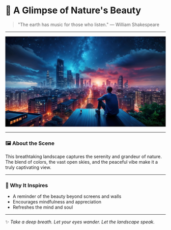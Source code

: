 # 🌄 A Glimpse of Nature's Beauty

> "The earth has music for those who listen." — William Shakespeare

---

<p align="center">
  <img src="alone-stargazing-city-night-sky-stars-scenery-4k-wallpaper-uhdpaper.com-136@5@g.jpg" alt="Beautiful Landscape" width="700"/>
</p>

---

### 🖼️ About the Scene

This breathtaking landscape captures the serenity and grandeur of nature. The blend of colors, the vast open skies, and the peaceful vibe make it a truly captivating view.

---

### 📍 Why It Inspires

- A reminder of the beauty beyond screens and walls  
- Encourages mindfulness and appreciation  
- Refreshes the mind and soul  

---

✨ *Take a deep breath. Let your eyes wander. Let the landscape speak.*

